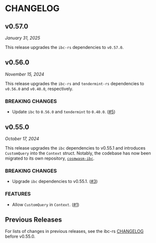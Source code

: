 # CHANGELOG

## v0.57.0

*January 31, 2025*

This release upgrades the `ibc-rs` dependencies to `v0.57.0`.

## v0.56.0

*November 15, 2024*

This release upgrades the `ibc-rs` and `tendermint-rs` dependencies to `v0.56.0`
and `v0.40.0`, respectively.

### BREAKING CHANGES
- Update `ibc` to `0.56.0` and `tendermint` to `0.40.0`.
  ([\#5](https://github.com/informalsystems/cosmwasm-ibc/pull/5))

## v0.55.0

*October 17, 2024*

This release upgrades the `ibc` dependencies to v0.55.1 and introduces
`CustomQuery` into the `Context` struct. Notably, the codebase has now been
migrated to its own repository,
[`cosmwasm-ibc`](https://github.com/informalsystems/cosmwasm-ibc).

### BREAKING CHANGES

- Upgrade `ibc` dependencies to v0.55.1.
  ([\#3](https://github.com/informalsystems/cosmwasm-ibc/pull/3))

### FEATURES

- Allow `CustomQuery` in `Context`.
  ([\#1](https://github.com/informalsystems/cosmwasm-ibc/issues/1))

## Previous Releases

For lists of changes in previous releases, see the ibc-rs
[CHANGELOG](https://github.com/cosmos/ibc-rs/blob/main/CHANGELOG.md) before
v0.55.0.
